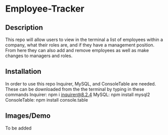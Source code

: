 # Employee-Tracker

## Description
This repo will allow users to view in the terminal a list of employees within a company, what their roles are, and if they have a management position. From here they can also add and remove employees as well as make changes to managers and roles.

## Installation
In order to use this repo Inquirer, MySQL, and ConsoleTable are needed. These can be downloaded from the the terminal by typing in these commands
Inquirer: npm i inquirer@8.2.4
MySQL: npm install mysql2
ConsoleTable: npm install console.table

## Images/Demo
To be added

